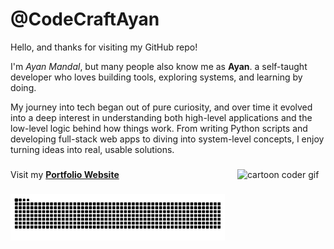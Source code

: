 # @CodeCraftAyan 

Hello, and thanks for visiting my GitHub repo!

I'm *Ayan Mandal*, but many people also know me as **Ayan**. a self-taught developer who loves building tools, exploring systems, and learning by doing. 

My journey into tech began out of pure curiosity, and over time it evolved into a deep interest in understanding both high-level applications and the low-level logic behind how things work. From writing Python scripts and developing full-stack web apps to diving into system-level concepts, I enjoy turning ideas into real, usable solutions.

###

<img src="https://github.com/user-attachments/assets/138a7120-ab2a-4b4b-9cfc-6967a26b0e25" width="28%" alt="cartoon coder gif" align="right"/>

###

<p>
    Visit my 
    <a href="https://github.com/CodeCraftAyan/Ayan-Mandal/" target="_blank">
    <strong>Portfolio Website</strong>
  </a>
</p>

###

<img src="https://raw.githubusercontent.com/CodeCraftAyan/CodeCraftAyan/output/snake.svg" alt="Snake animation" width="68%" align="left" />
